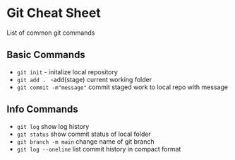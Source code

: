 # Git Cheat Sheet

List of common git commands

## Basic Commands 
* `git init` - initalize local repository 
* `git add . ` -add(stage) current working folder
* `git commit -m"message"` commit staged work to local repo with message

## Info Commands
* `git log` show log history
* `git status` show commit status of local folder
* `git branch -m main` change name of git branch
* `git log --oneline` list commit history in compact format
